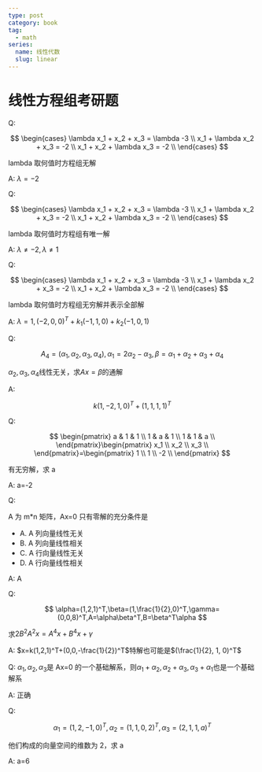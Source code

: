 ```yaml
---
type: post
category: book
tag:
  - math
series:
  name: 线性代数
  slug: linear
---
```


# 线性方程组考研题

Q:

$$
\begin{cases}
    \lambda x_1 + x_2 + x_3 = \lambda -3 \\
    x_1 + \lambda x_2 + x_3 = -2 \\
    x_1 + x_2 + \lambda x_3 = -2 \\
\end{cases}
$$

lambda 取何值时方程组无解

A: $\lambda=-2$

Q:

$$
\begin{cases}
    \lambda x_1 + x_2 + x_3 = \lambda -3 \\
    x_1 + \lambda x_2 + x_3 = -2 \\
    x_1 + x_2 + \lambda x_3 = -2 \\
\end{cases}
$$

lambda 取何值时方程组有唯一解

A: $\lambda\ne-2,\lambda\ne1$

Q:

$$
\begin{cases}
    \lambda x_1 + x_2 + x_3 = \lambda -3 \\
    x_1 + \lambda x_2 + x_3 = -2 \\
    x_1 + x_2 + \lambda x_3 = -2 \\
\end{cases}
$$

lambda 取何值时方程组无穷解并表示全部解

A: $\lambda=1,(-2,0,0)^T+k_1(-1,1,0)+k_2(-1,0,1)$

Q:

$$
A_4=(\alpha_1, \alpha_2, \alpha_3, \alpha_4),
\alpha_1=2\alpha_2-\alpha_3,
\beta=\alpha_1+\alpha_2+\alpha_3+\alpha_4
$$

$\alpha_2,\alpha_3,\alpha_4$线性无关，求$Ax=\beta$的通解

A:

$$
k(1,-2,1,0)^T+(1,1,1,1)^T
$$

Q:

$$
\begin{pmatrix}
    a & 1 & 1 \\
    1 & a & 1 \\
    1 & 1 & a \\
\end{pmatrix}\begin{pmatrix}
    x_1 \\
    x_2 \\
    x_3 \\
\end{pmatrix}=\begin{pmatrix}
    1 \\
    1 \\
    -2 \\
\end{pmatrix}
$$

有无穷解，求 a

A: a=-2

Q:

A 为 m\*n 矩阵，Ax=0 只有零解的充分条件是

- A. A 列向量线性无关
- B. A 列向量线性相关
- C. A 行向量线性无关
- D. A 行向量线性相关

A: A

Q:

$$
\alpha=(1,2,1)^T,\beta=(1,\frac{1}{2},0)^T,\gamma=(0,0,8)^T,A=\alpha\beta^T,B=\beta^T\alpha
$$

求$2B^2A^2x=A^4x+B^4x+\gamma$

A: $x=k(1,2,1)^T+(0,0,-\frac{1}{2})^T$特解也可能是$(\frac{1}{2}, 1, 0)^T$

Q: $\alpha_1,\alpha_2,\alpha_3$是 Ax=0 的一个基础解系，则$\alpha_1+\alpha_2,\alpha_2+\alpha_3,\alpha_3+\alpha_1$也是一个基础解系

A: 正确

Q:

$$
\alpha_1=(1,2,-1,0)^T,
\alpha_2=(1,1,0,2)^T,
\alpha_3=(2,1,1,a)^T
$$

他们构成的向量空间的维数为 2，求 a

A: a=6
